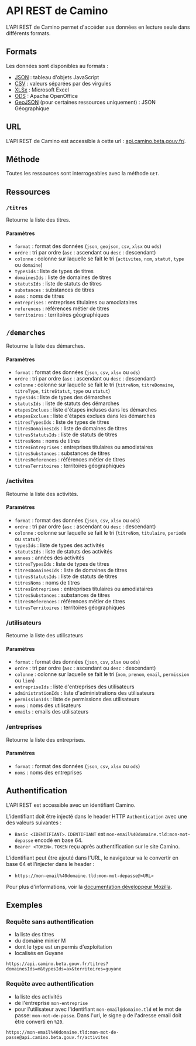 # API REST de Camino

L'API REST de Camino permet d'accéder aux données en lecture seule dans différents formats.

## Formats

Les données sont disponibles au formats :

- [JSON](https://www.json.org) : tableau d'objets JavaScript
- [CSV](https://fr.wikipedia.org/wiki/Comma-separated_values) : valeurs séparées par des virgules
- [XLSx](https://fr.wikipedia.org/wiki/XLSX) : Microsoft Excel
- [ODS](https://www.openoffice.org/) : Apache OpenOffice
- [GeoJSON](https://geojson.org/) (pour certaines ressources uniquement) : JSON Géographique

## URL

L'API REST de Camino est accessible à cette url : [api.camino.beta.gouv.fr/<ressource>](https://api.camino.beta.gouv.fr/).

## Méthode

Toutes les ressources sont interrogeables avec la méthode `GET`.

## Ressources

### `/titres`

Retourne la liste des titres.

#### Paramètres

- `format` : format des données (`json`, `geojson`, `csv`, `xlsx` ou `ods`)
- `ordre` : tri par ordre (`asc` : ascendant ou `desc` : descendant)
- `colonne` : colonne sur laquelle se fait le tri (`activites`, `nom`, `statut`, `type` ou `domaine`)
- `typesIds` : liste de types de titres
- `domainesIds` : liste de domaines de titres
- `statutsIds` : liste de statuts de titres
- `substances` : substances de titres
- `noms` : noms de titres
- `entreprises` : entreprises titulaires ou amodiataires
- `references` : références métier de titres
- `territoires` : territoires géographiques

## `/demarches`

Retourne la liste des démarches.

#### Paramètres

- `format` : format des données (`json`, `csv`, `xlsx` ou `ods`)
- `ordre` : tri par ordre (`asc` : ascendant ou `desc` : descendant)
- `colonne` : colonne sur laquelle se fait le tri (`titreNom`, `titreDomaine`, `titreType`, `titreStatut`, `type` ou `statut`)
- `typesIds` : liste de types des démarches
- `statutsIds` : liste de statuts des démarches
- `etapesInclues` : liste d'étapes incluses dans les démarches
- `etapesExclues` : liste d'étapes exclues dans les démarches
- `titresTypesIds` : liste de types de titres
- `titresDomainesIds` : liste de domaines de titres
- `titresStatutsIds` : liste de statuts de titres
- `titresNoms` : noms de titres
- `titresEntreprises` : entreprises titulaires ou amodiataires
- `titresSubstances` : substances de titres
- `titresReferences` : références métier de titres
- `titresTerritoires` : territoires géographiques

### /activites

Retourne la liste des activités.

#### Paramètres

- `format` : format des données (`json`, `csv`, `xlsx` ou `ods`)
- `ordre` : tri par ordre (`asc` : ascendant ou `desc` : descendant)
- `colonne` : colonne sur laquelle se fait le tri (`titreNom`, `titulaire`, `periode` ou `statut`)
- `typesIds` : liste de types des activités
- `statutsIds` : liste de statuts des activités
- `annees` : années des activités
- `titresTypesIds` : liste de types de titres
- `titresDomainesIds` : liste de domaines de titres
- `titresStatutsIds` : liste de statuts de titres
- `titresNoms` : noms de titres
- `titresEntreprises` : entreprises titulaires ou amodiataires
- `titresSubstances` : substances de titres
- `titresReferences` : références métier de titres
- `titresTerritoires` : territoires géographiques

### /utilisateurs

Retourne la liste des utilisateurs

#### Paramètres

- `format` : format des données (`json`, `csv`, `xlsx` ou `ods`)
- `ordre` : tri par ordre (`asc` : ascendant ou `desc` : descendant)
- `colonne` : colonne sur laquelle se fait le tri (`nom`, `prenom`, `email`, `permission` ou `lien`)
- `entrepriseIds` : liste d'entreprises des utilisateurs
- `administrationIds` : liste d'administrations des utilisateurs
- `permissionIds` : liste de permissions des utilisateurs
- `noms` : noms des utilisateurs
- `emails` : emails des utilisateurs

### /entreprises

Retourne la liste des entreprises.

#### Paramètres

- `format` : format des données (`json`, `csv`, `xlsx` ou `ods`)
- `noms` : noms des entreprises

## Authentification

L'API REST est accessible avec un identifiant Camino.

L'identifiant doit être injecté dans le header HTTP `Authentication` avec une des valeurs suivantes :

- `Basic <IDENTIFIANT>`. `IDENTIFIANT` est `mon-email%40domaine.tld:mon-mot-depasse` encodé en base 64.
- `Bearer <TOKEN>`. `TOKEN` reçu après authentification sur le site Camino.

L'identifiant peut être ajouté dans l'URL, le navigateur va le convertir en base 64 et l'injecter dans le header :

- `https://mon-email%40domaine.tld:mon-mot-depasse@<URL>`

Pour plus d'informations, voir la [documentation développeur Mozilla](https://developer.mozilla.org/fr/docs/Web/HTTP/Authentication).

## Exemples

### Requête sans authentification

- la liste des titres
- du domaine minier M
- dont le type est un permis d'exploitation
- localisés en Guyane

`https://api.camino.beta.gouv.fr/titres?domainesIds=m&typesIds=ax&territoires=guyane`

### Requête avec authentification

- la liste des activités
- de l'entreprise `mon-entreprise`
- pour l'utilisateur avec l'identifiant `mon-email@domaine.tld` et le mot de passe: `mon-mot-de-passe`. Dans l'url, le signe `@` de l'adresse email doit être converti en `%20`.

`https://mon-email%40domaine.tld:mon-mot-de-passe@api.camino.beta.gouv.fr/activites`
